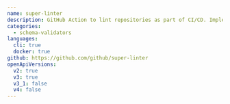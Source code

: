```yaml
---
name: super-linter
description: GitHub Action to lint repositories as part of CI/CD. Implements the latest version of Spectral.
categories:
  - schema-validators
languages:
  cli: true
  docker: true
github: https://github.com/github/super-linter
openApiVersions:
  v2: true
  v3: true
  v3_1: false
  v4: false
---
```

